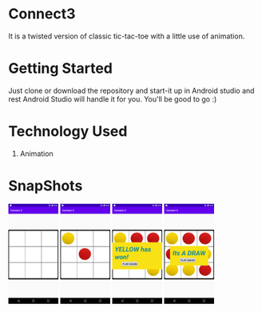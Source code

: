 # Connect3
It is a twisted version of classic tic-tac-toe with a little use of animation.
# Getting Started 
Just clone or download the repository and start-it up in Android studio and rest Android Studio will handle it for you. You'll be good to go :) 
# Technology Used 
1. Animation
# SnapShots 
<a href="url"><img src="https://github.com/girotramanav/Connect3/blob/master/SnapShots/Screenshot_1598973272.png"  height="200" width="100" ></a> 
<a href="url"><img src="https://github.com/girotramanav/Connect3/blob/master/SnapShots/Screenshot_1598973285.png"  height="200" width="100" ></a> 
<a href="url"><img src="https://github.com/girotramanav/Connect3/blob/master/SnapShots/Screenshot_1598973312.png"  height="200" width="100" ></a> 
<a href="url"><img src="https://github.com/girotramanav/Connect3/blob/master/SnapShots/Screenshot_1598973332.png"  height="200" width="100" ></a> 
